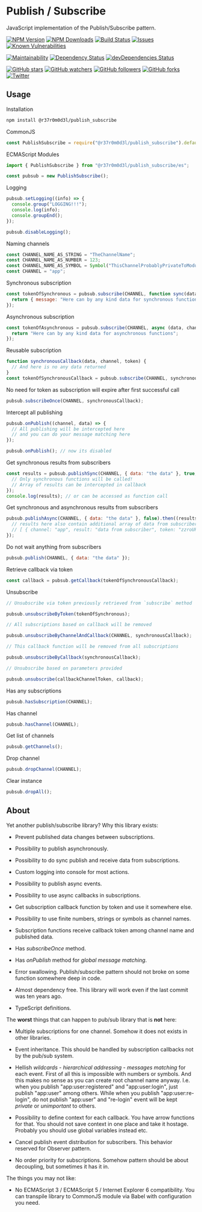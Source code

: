 # Publish / Subscribe

JavaScript implementation of the Publish/Subscribe pattern.

[![NPM Version](https://img.shields.io/npm/v/@r37r0m0d3l/publish_subscribe.svg?style=flat)]()
[![NPM Downloads](https://img.shields.io/npm/dt/@r37r0m0d3l/publish_subscribe.svg?style=flat)]()
[![Build Status](https://travis-ci.org/r37r0m0d3l/publish_subscribe.svg?branch=master)](https://travis-ci.org/r37r0m0d3l/publish_subscribe)
[![Issues](https://img.shields.io/github/issues-raw/r37r0m0d3l/publish_subscribe.svg?maxAge=25000)](https://github.com/r37r0m0d3l/publish_subscribe/issues)
[![Known Vulnerabilities](https://snyk.io/test/github/r37r0m0d3l/publish_subscribe/badge.svg?targetFile=package.json)](https://snyk.io/test/github/r37r0m0d3l/publish_subscribe?targetFile=package.json)

[![Maintainability](https://api.codeclimate.com/v1/badges/6b1544ba3a56a4df3e43/maintainability)](https://codeclimate.com/github/r37r0m0d3l/publish_subscribe/maintainability)
[![Dependency Status](https://david-dm.org/r37r0m0d3l/publish_subscribe.svg)](https://david-dm.org/r37r0m0d3l/publish_subscribe)
[![devDependencies Status](https://david-dm.org/r37r0m0d3l/publish_subscribe/dev-status.svg)](https://david-dm.org/r37r0m0d3l/publish_subscribe?type=dev)

[![GitHub stars](https://img.shields.io/github/stars/r37r0m0d3l/publish_subscribe.svg?style=social&label=Star)](https://github.com/r37r0m0d3l/publish_subscribe)
[![GitHub watchers](https://img.shields.io/github/watchers/r37r0m0d3l/publish_subscribe.svg?style=social&label=Watch)](https://github.com/r37r0m0d3l/publish_subscribe)
[![GitHub followers](https://img.shields.io/github/followers/r37r0m0d3l.svg?style=social&label=Follow)](https://github.com/r37r0m0d3l/publish_subscribe)
[![GitHub forks](https://img.shields.io/github/forks/r37r0m0d3l/publish_subscribe.svg?style=social&label=Fork)]()
[![Twitter](https://img.shields.io/twitter/follow/r37r0m0d3l.svg?style=social&label=Follow)](https://twitter.com/intent/follow?screen_name=r37r0m0d3l)

## Usage

Installation

```bash
npm install @r37r0m0d3l/publish_subscribe
```

CommonJS

```js
const PublishSubscribe = require("@r37r0m0d3l/publish_subscribe").default;
```

ECMAScript Modules

```typescript
import { PublishSubscribe } from "@r37r0m0d3l/publish_subscribe/es";
```

```js
const pubsub = new PublishSubscribe();
```

Logging

```js
pubsub.setLogging((info) => {
  console.group("LOGGING!!!");
  console.log(info);
  console.groupEnd();
});

pubsub.disableLogging();
```

Naming channels

```js
const CHANNEL_NAME_AS_STRING = "TheChannelName";
const CHANNEL_NAME_AS_NUMBER = 123;
const CHANNEL_NAME_AS_SYMBOL = Symbol("ThisChannelProbablyPrivateToModule");
const CHANNEL = "app";
```

Synchronous subscription

```js
const tokenOfSynchronous = pubsub.subscribe(CHANNEL, function sync(data, channel, token) {
  return { message: "Here can by any kind data for synchronous functions" };
});
```

Asynchronous subscription

```js
const tokenOfAsynchronous = pubsub.subscribe(CHANNEL, async (data, channel, token) => {
  return "Here can by any kind data for asynchronous functions";
});
```

Reusable subscription

```js
function synchronousCallback(data, channel, token) {
  // And here is no any data returned
}
const tokenOfSynchronousCallback = pubsub.subscribe(CHANNEL, synchronousCallback);
```

No need for token as subscription will expire after first successful call

```js
pubsub.subscribeOnce(CHANNEL, synchronousCallback);
```

Intercept all publishing

```js
pubsub.onPublish((channel, data) => {
  // All publishing will be intercepted here
  // and you can do your message matching here
});

pubsub.onPublish(); // now its disabled
```

Get synchronous results from subscribers

```js
const results = pubsub.publishSync(CHANNEL, { data: "the data" }, true, true, (results) => {
  // Only synchronous functions will be called!
  // Array of results can be intercepted in callback
});
console.log(results); // or can be accessed as function call
```

Get synchronous and asynchronous results from subscribers

```js
pubsub.publishAsync(CHANNEL, { data: "the data" }, false).then((results) => {
  // results here also contain additional array of data from subscribers i.e.
  // [ { channel: "app", result: "data from subscriber", token: "zzroUP97lnxL0VUa" } ]
});
```

Do not wait anything from subscribers

```js
pubsub.publish(CHANNEL, { data: "the data" });
```

Retrieve callback via token

```js
const callback = pubsub.getCallback(tokenOfSynchronousCallback);
```

Unsubscribe

```js
// Unsubscribe via token previously retrieved from `subscribe` method

pubsub.unsubscribeByToken(tokenOfSynchronous);

// All subscriptions based on callback will be removed

pubsub.unsubscribeByChannelAndCallback(CHANNEL, synchronousCallback);

// This callback function will be removed from all subscriptions

pubsub.unsubscribeByCallback(synchronousCallback);

// Unsubscribe based on parameters provided

pubsub.unsubscribe(callbackChannelToken, callback);
```

Has any subscriptions

```js
pubsub.hasSubscription(CHANNEL);
```

Has channel

```js
pubsub.hasChannel(CHANNEL);
```

Get list of channels

```js
pubsub.getChannels();
```

Drop channel

```js
pubsub.dropChannel(CHANNEL);
```

Clear instance

```js
pubsub.dropAll();
```

## About

Yet another publish/subscribe library? Why this library exists:

- Prevent published data changes between subscriptions.

- Possibility to publish asynchronously.

- Possibility to do sync publish and receive data from subscriptions.

- Custom logging into console for most actions.

- Possibility to publish async events.

- Possibility to use async callbacks in subscriptions.

- Get subscription callback function by token and use it somewhere else.

- Possibility to use finite numbers, strings or symbols as channel names.

- Subscription functions receive callback token among channel name and published data.

- Has _subscribeOnce_ method.

- Has _onPublish_ method for _global message matching_.

- Error swallowing. Publish/subscribe pattern should not broke on some function somewhere deep in code.

- Almost dependency free. This library will work even if the last commit was ten years ago.

- TypeScript definitions.

The **worst** things that can happen to pub/sub library that is **not** here:

- Multiple subscriptions for one channel. Somehow it does not exists in other libraries.

- Event inheritance. This should be handled by subscription callbacks not by the pub/sub system.

- Hellish _wildcards_ - _hierarchical addressing_ - _messages matching_ for each event. First of all this is impossible with numbers or symbols. And this makes no sense as you can create root channel name anyway. I.e. when you publish "app:user:registered" and "app:user:login", just publish "app:user" among others. While when you publish "app:user:re-login", do not publish "app:user" and "re-login" event will be kept _private_ or _unimportant_ to others.

- Possibility to define context for each callback. You have arrow functions for that. You should not save context in one place and take it hostage. Probably you should use global variables instead etc.

- Cancel publish event distribution for subscribers. This behavior reserved for Observer pattern.

- No order priority for subscriptions. Somehow pattern should be about decoupling, but sometimes it has it in.

The things you may not like:

- No ECMAScript 3 / ECMAScript 5 / Internet Explorer 6 compatibility. You can transpile library to CommonJS module via Babel with configuration you need.
